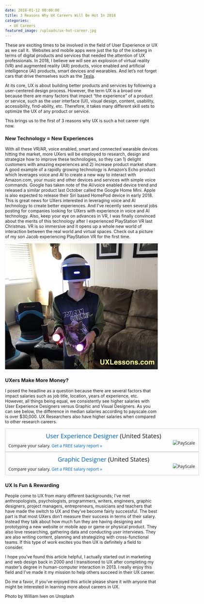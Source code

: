 ```yaml
---
date: 2018-01-12 00:00:00
title: 3 Reasons Why UX Careers Will Be Hot In 2018
categories:
  - UX Careers
featured_image: /uploads/ux-hot-career.jpg
---
```



These are exciting times to be involved in the field of User Experience or UX as we call it.  Websites and mobile apps were just the tip of the iceberg in terms of digital products and services that needed the attention of UX professionals. In 2018, I believe we will see an explosion of virtual reality (VR) and augmented reality (AR) products, voice enabled and artificial intelligence (AI) products, smart devices and wearables. And let’s not forget cars that drive themselves such as the [Tesla](https://www.tesla.com/autopilot).

At its core, UX is about building better products and services by following a user-centered design process. However, the term UX is a broad one because there are many factors that impact “the experience” of a product or service, such as the user interface (UI), visual design, content, usability, accessibility, find-ability, etc. Therefore, it takes many different skill sets to optimize the UX of any product or service.

This brings us to the first of 3 reasons why UX is such a hot career right now.

### **New Technology = New Experiences**

With all these VR/AR, voice enabled, smart and connected wearable devices hitting the market, more UXers will be employed to research, design and strategize how to improve these technologies, so they can 1) delight customers with amazing experiences and 2) increase product market share. A good example of a rapidly growing technology is Amazon’s Echo product which leverages voice and AI to create a new way to interact with Amazon.com, your music and other devices and services with simple voice commands. Google has taken note of the AI/voice enabled device trend and released a similar product last October called the Google Home Mini. Apple is also expected to release their Siri based HomePod device in early 2018. This is great news for UXers interested in leveraging voice and AI technology to create better experiences. And I’ve recently seen several jobs posting for companies looking for UXers with experience in voice and AI technology. Also, keep your eye on advances in VR, I was finally convinced about the merits of this technology after I experienced PlayStation VR last Christmas. VR is so immersive and it opens up a whole new world of interaction between the real world and virtual spaces. Check out a picture of my son Jacob experiencing PlayStation VR for the first time.

![Jacob Experiencing PlayStation VR](/uploads/versions/jacob-playstation-vr-virtual-reality-1---x0-0-640-526-640-526x---.jpg)

### **UXers Make More Money?**

I posed the headline as a question because there are several factors that impact salaries such as job title, location, years of experience, etc. However, all things being equal, we consistently see higher salaries with User Experience Designers versus Graphic and Visual Designers. As you can see below, the difference in median salaries according to payscale.com is over $30,000. UX Researchers also have higher salaries when compared to other research careers.

<div style="width:628px; border: 1px solid #cecece; font-family: 'Open Sans'; padding:10px 0 10px 10px;"><div style="font-size:20px; text-align: center;"><a style="text-decoration: none; color:#0066cc;" target="_blank" href="https://www.payscale.com/research/US/Job=User_Experience_Designer/Salary" rel="nofollow">User Experience Designer</a> (United States)</div><script type="text/javascript" src="https://www.payscale.com/syndication/total_pay_chart.aspx?js=&amp;country=United+States&amp;city=&amp;state=&amp;job=User+Experience+Designer&amp;company=&amp;width=628px&amp;showhourly=0&amp;chartTNG=1&amp;showfooter=1&amp;reportid=7518fdfe&amp;skills=&amp;explvl="></script><div style="float: right; padding-right: 12px;"><img src="https://www.payscale.com/images/small_logo_transparent.png" alt="PayScale" width="75" height="25" /></div><div style="font-size: 13px; padding-top: 9px; font-style: italic; color: #333;"></div><div style="font-size: 14px;">Compare your salary. <a href="https://www.payscale.com/wizards/choose.aspx?TK=Embed_Lg" rel="nofollow" target="_blank" style="color: #0066cc; text-decoration: none;">Get a FREE salary report &raquo;</a></div></div>

<div style="width:628px; border: 1px solid #cecece; font-family: 'Open Sans'; padding:10px 0 10px 10px;"><div style="font-size:20px; text-align: center;"><a style="text-decoration: none; color:#0066cc;" target="_blank" href="https://www.payscale.com/research/US/Job=Graphic_Designer/Salary" rel="nofollow">Graphic Designer</a> (United States)</div><script type="text/javascript" src="https://www.payscale.com/syndication/total_pay_chart.aspx?js=&amp;country=United+States&amp;city=&amp;state=&amp;job=Graphic+Designer&amp;company=&amp;width=628px&amp;showhourly=0&amp;chartTNG=1&amp;showfooter=1&amp;reportid=18f6bd57&amp;skills=&amp;explvl="></script><div style="float: right; padding-right: 12px;"><img src="https://www.payscale.com/images/small_logo_transparent.png" alt="PayScale" width="75" height="25" /></div><div style="font-size: 13px; padding-top: 9px; font-style: italic; color: #333;"></div><div style="font-size: 14px;">Compare your salary. <a href="https://www.payscale.com/wizards/choose.aspx?TK=Embed_Lg" rel="nofollow" target="_blank" style="color: #0066cc; text-decoration: none;">Get a FREE salary report &raquo;</a></div></div>

### **UX Is Fun & Rewarding**

People come to UX from many different backgrounds; I’ve met anthropologists, psychologists, programmers, writers, engineers, graphic designers, project managers, entrepreneurs, musicians and teachers that have made the switch to UX and they’ve become fairly successful. The best part is that most UXers don’t measure their success in terms of their salary. Instead they talk about how much fun they are having designing and prototyping a new website or mobile app or game or physical product. They also love researching, gathering data and conducting user interviews. They are also writing content, planning and strategizing with cross-functional teams. If this type of work excites you then UX is definitely a field to consider.

I hope you’ve found this article helpful, I actually started out in marketing and web design back in 2000 and I transitioned to UX after completing my master’s degree in human-computer interaction in 2013. I really enjoy this field and I’ve made it my mission to help others succeed in their UX career.

Do me a favor, if you’ve enjoyed this article please share it with anyone that might be interested in learning more about careers in UX.

Photo by William Iven on Unsplash